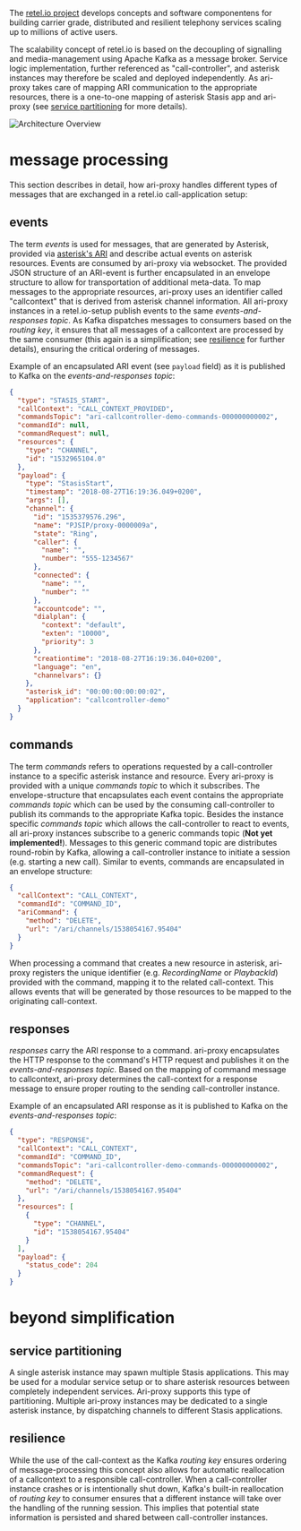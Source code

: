 The [retel.io project](http://retel.io) develops concepts and software componentens for building carrier grade, distributed and resilient telephony services scaling up to millions of active users.

The scalability concept of retel.io is based on the decoupling of signalling and media-management using Apache Kafka as a message broker. Service logic implementation, further referenced as "call-controller", and asterisk instances may therefore be scaled and deployed independently. As ari-proxy takes care of mapping ARI communication to the appropriate resources, there is a one-to-one mapping of asterisk Stasis app and ari-proxy (see [service partitioning](#service-partitioning) for more details).

![Architecture Overview](images/architecture_overview.png "Architecture Overview")

# message processing
This section describes in detail, how ari-proxy handles different types of messages that are exchanged in a retel.io call-application setup:

## events
The term *events* is used for messages, that are generated by Asterisk, provided via [asterisk's ARI](https://wiki.asterisk.org/wiki/display/AST/Getting+Started+with+ARI) and describe actual events on asterisk resources. Events are consumed by ari-proxy via websocket. The provided JSON structure of an ARI-event is further encapsulated in an envelope structure to allow for transportation of additional meta-data. To map messages to the appropriate resources, ari-proxy uses an identifier called "callcontext" that is derived from asterisk channel information. All ari-proxy instances in a retel.io-setup publish events to the same *events-and-responses topic*. As Kafka dispatches messages to consumers based on the *routing key*, it ensures that all messages of a callcontext are processed by the same consumer (this again is a simplification; see [resilience](#resilience) for further details), ensuring the critical ordering of messages.

Example of an encapsulated ARI event (see `payload` field) as it is published to Kafka on the *events-and-responses topic*:
```json
{
  "type": "STASIS_START",
  "callContext": "CALL_CONTEXT_PROVIDED",
  "commandsTopic": "ari-callcontroller-demo-commands-000000000002",
  "commandId": null,
  "commandRequest": null,
  "resources": {
    "type": "CHANNEL",
    "id": "1532965104.0"
  },
  "payload": {
    "type": "StasisStart",
    "timestamp": "2018-08-27T16:19:36.049+0200",
    "args": [],
    "channel": {
      "id": "1535379576.296",
      "name": "PJSIP/proxy-0000009a",
      "state": "Ring",
      "caller": {
        "name": "",
        "number": "555-1234567"
      },
      "connected": {
        "name": "",
        "number": ""
      },
      "accountcode": "",
      "dialplan": {
        "context": "default",
        "exten": "10000",
        "priority": 3
      },
      "creationtime": "2018-08-27T16:19:36.040+0200",
      "language": "en",
      "channelvars": {}
    },
    "asterisk_id": "00:00:00:00:00:02",
    "application": "callcontroller-demo"
  }
}
```

## commands
The term *commands* refers to operations requested by a call-controller instance to a specific asterisk instance and resource. Every ari-proxy is provided with a unique *commands topic* to which it subscribes. The envelope-structure that encapsulates each event contains the appropriate *commands topic* which can be used by the consuming call-controller to publish its commands to the appropriate Kafka topic. Besides the instance specific *commands topic* which allows the call-controller to react to events, all ari-proxy instances subscribe to a generic commands topic (**Not yet implemented!**). Messages to this generic command topic are distributes round-robin by Kafka, allowing a call-controller instance to initiate a session (e.g. starting a new call). Similar to events, commands are encapsulated in an envelope structure:

```json
{
  "callContext": "CALL_CONTEXT",
  "commandId": "COMMAND_ID",
  "ariCommand": {
    "method": "DELETE",
    "url": "/ari/channels/1538054167.95404"
  }
}
```

When processing a command that creates a new resource in asterisk, ari-proxy registers the unique identifier (e.g. *RecordingName* or *PlaybackId*) provided with the command, mapping it to the related call-context. This allows events that will be generated by those resources to be mapped to the originating call-context.

## responses
*responses* carry the ARI response to a command. ari-proxy encapsulates the HTTP response to the command's HTTP request and publishes it on the *events-and-responses topic*. Based on the mapping of command message to callcontext, ari-proxy determines the call-context for a response message to ensure proper routing to the sending call-controller instance.

Example of an encapsulated ARI response as it is published to Kafka on the *events-and-responses topic*:
```json
{
  "type": "RESPONSE",
  "callContext": "CALL_CONTEXT",
  "commandId": "COMMAND_ID",
  "commandsTopic": "ari-callcontroller-demo-commands-000000000002",
  "commandRequest": {
    "method": "DELETE",
    "url": "/ari/channels/1538054167.95404"
  },
  "resources": [
    {
      "type": "CHANNEL",
      "id": "1538054167.95404"
    }
  ],
  "payload": {
    "status_code": 204
  }
}
```

# beyond simplification
## service partitioning
A single asterisk instance may spawn multiple Stasis applications. This may be used for a modular service setup or to share asterisk resources between completely independent services. Ari-proxy supports this type of partitioning. Multiple ari-proxy instances may be dedicated to a single asterisk instance, by dispatching channels to different Stasis applications.

## resilience
While the use of the call-context as the Kafka *routing key* ensures ordering of message-processing this concept also allows for automatic reallocation of a callcontext to a responsible call-controller. When a call-controller instance crashes or is intentionally shut down, Kafka's built-in reallocation of *routing key* to consumer ensures that a different instance will take over the handling of the running session. This implies that potential state information is persisted and shared between call-controller instances.
